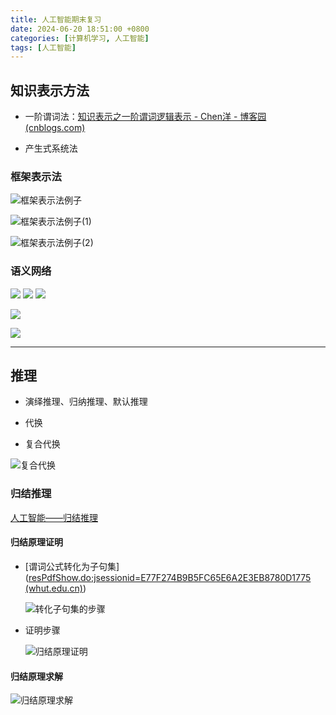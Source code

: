 ```yaml
---
title: 人工智能期末复习
date: 2024-06-20 18:51:00 +0800
categories: [计算机学习, 人工智能]
tags: [人工智能]
---
```


## 知识表示方法

- 一阶谓词法：[知识表示之一阶谓词逻辑表示 - Chen洋 - 博客园 (cnblogs.com)](https://www.cnblogs.com/cy0628/p/13905458.html)

- 产生式系统法

### 框架表示法

![框架表示法例子](https://cdn.jsdelivr.net/gh/Makicelse/image/img/study/202406201927541.png)

![框架表示法例子(1)](https://cdn.jsdelivr.net/gh/Makicelse/image/img/study/202406201928391.png)

![框架表示法例子(2)](https://cdn.jsdelivr.net/gh/Makicelse/image/img/study/202406201928564.png)

### 语义网络

![](https://cdn.jsdelivr.net/gh/Makicelse/image/img/study/202406201929518.png)
![](https://cdn.jsdelivr.net/gh/Makicelse/image/img/study/202406201929519.png)
![](https://cdn.jsdelivr.net/gh/Makicelse/image/img/study/202406201929520.png)

![](https://cdn.jsdelivr.net/gh/Makicelse/image/img/study/202406201929515.png)

![](https://cdn.jsdelivr.net/gh/Makicelse/image/img/study/202406201929517.png)

------



## 推理

- 演绎推理、归纳推理、默认推理

- 代换

- 复合代换

![复合代换](https://cdn.jsdelivr.net/gh/Makicelse/image/img/study/202406202117219.png)

### 归结推理

[人工智能——归结推理](http://t.csdnimg.cn/yREbZ)

#### 归结原理证明

- [谓词公式转化为子句集]([resPdfShow.do;jsessionid=E77F274B9B5FC65E6A2E3EB8780D1775 (whut.edu.cn)](https://jxpt.whut.edu.cn/meol/analytics/resPdfShow.do;jsessionid=E77F274B9B5FC65E6A2E3EB8780D1775?resId=161587&lid=2635))

  ![转化子句集的步骤](https://cdn.jsdelivr.net/gh/Makicelse/image/img/study/202406202123597.png)

- 证明步骤

  ![归结原理证明](https://cdn.jsdelivr.net/gh/Makicelse/image/img/study/202406202124927.png)

#### 归结原理求解

![归结原理求解](https://cdn.jsdelivr.net/gh/Makicelse/image/img/study/202406202129687.png)